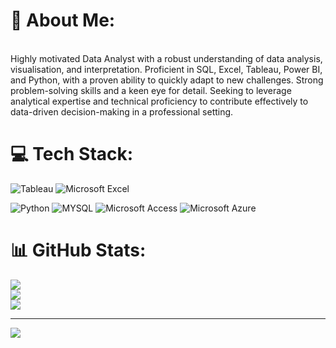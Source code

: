 # 💫 About Me:
<br>Highly motivated Data Analyst with a robust understanding of data analysis, visualisation, and interpretation. Proficient in SQL, Excel, Tableau, Power BI, and Python, with a proven ability to quickly adapt to new challenges. Strong problem-solving skills and a keen eye for detail. Seeking to leverage analytical expertise and technical proficiency to contribute effectively to data-driven decision-making in a professional setting.<br>


# 💻 Tech Stack:
![Tableau](https://img.shields.io/badge/Tableau-E97627.svg?style=for-the-badge&logo=Tableau&logoColor=white)
![Microsoft Excel](https://img.shields.io/badge/Microsoft_Excel-217346?style=for-the-badge&logo=microsoft-excel&logoColor=white)

![Python](https://img.shields.io/badge/python-3670A0?style=for-the-badge&logo=python&logoColor=ffdd54)
![MYSQL](https://img.shields.io/badge/MySQL-00000F?style=for-the-badge&logo=mysql&logoColor=white)
![Microsoft Access](https://img.shields.io/badge/Microsoft_Access-A4373A?style=for-the-badge&logo=microsoft-access&logoColor=white)
![Microsoft Azure](https://img.shields.io/badge/Microsoft_Azure-0089D6?style=for-the-badge&logo=microsoft-azure&logoColor=white)


# 📊 GitHub Stats:
![](https://github-readme-stats.vercel.app/api?username=whearne&theme=dracula&hide_border=false&include_all_commits=false&count_private=false)<br/>
![](https://github-readme-streak-stats.herokuapp.com/?user=whearne&theme=dracula&hide_border=false)<br/>
![](https://github-readme-stats.vercel.app/api/top-langs/?username=whearne&theme=dracula&hide_border=false&include_all_commits=false&count_private=false&layout=compact)

---
[![](https://visitcount.itsvg.in/api?id=whearne&icon=0&color=0)](https://visitcount.itsvg.in)

<!-- Proudly created with GPRM ( https://gprm.itsvg.in ) -->
